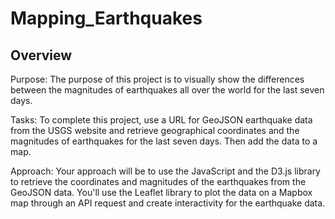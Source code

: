 # Mapping_Earthquakes

## Overview

Purpose:
The purpose of this project is to visually show the differences between the magnitudes of earthquakes all over the world for the last seven days.

Tasks:
To complete this project, use a URL for GeoJSON earthquake data from the USGS website and retrieve geographical coordinates and the magnitudes of earthquakes for the last seven days. Then add the data to a map.

Approach:
Your approach will be to use the JavaScript and the D3.js library to retrieve the coordinates and magnitudes of the earthquakes from the GeoJSON data. You'll use the Leaflet library to plot the data on a Mapbox map through an API request and create interactivity for the earthquake data.
